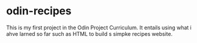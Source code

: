 # odin-recipes
This is my first project in the Odin Project Curriculum. 
It entails using what i ahve larned so far such as  HTML to build s simpke recipes website. 
